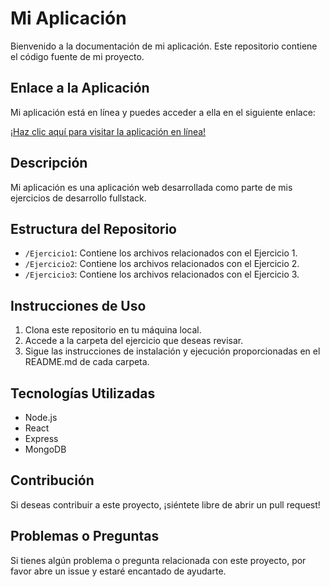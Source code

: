 # Mi Aplicación

Bienvenido a la documentación de mi aplicación. Este repositorio contiene el código fuente de mi proyecto.

## Enlace a la Aplicación

Mi aplicación está en línea y puedes acceder a ella en el siguiente enlace:

[¡Haz clic aquí para visitar la aplicación en línea!](https://fullstack-ejercicios.onrender.com/)

## Descripción

Mi aplicación es una aplicación web desarrollada como parte de mis ejercicios de desarrollo fullstack.

## Estructura del Repositorio

- `/Ejercicio1`: Contiene los archivos relacionados con el Ejercicio 1.
- `/Ejercicio2`: Contiene los archivos relacionados con el Ejercicio 2.
- `/Ejercicio3`: Contiene los archivos relacionados con el Ejercicio 3.

## Instrucciones de Uso

1. Clona este repositorio en tu máquina local.
2. Accede a la carpeta del ejercicio que deseas revisar.
3. Sigue las instrucciones de instalación y ejecución proporcionadas en el README.md de cada carpeta.

## Tecnologías Utilizadas

- Node.js
- React
- Express
- MongoDB

## Contribución

Si deseas contribuir a este proyecto, ¡siéntete libre de abrir un pull request!

## Problemas o Preguntas

Si tienes algún problema o pregunta relacionada con este proyecto, por favor abre un issue y estaré encantado de ayudarte.


